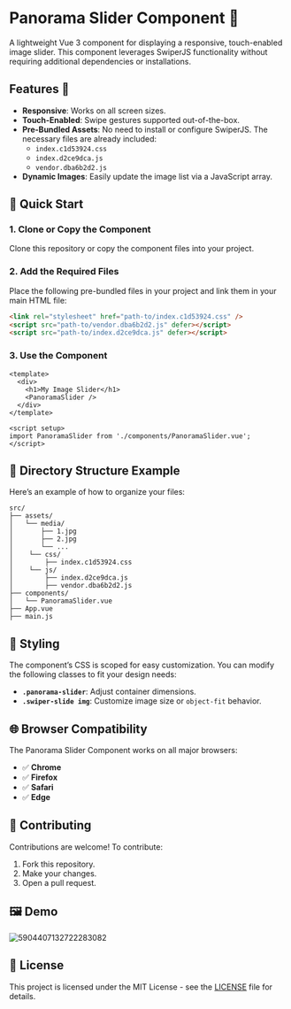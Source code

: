 # Panorama Slider Component 🚀

A lightweight Vue 3 component for displaying a responsive, touch-enabled image slider. This component leverages SwiperJS functionality without requiring additional dependencies or installations.

## Features 🌟
- **Responsive**: Works on all screen sizes.
- **Touch-Enabled**: Swipe gestures supported out-of-the-box.
- **Pre-Bundled Assets**: No need to install or configure SwiperJS. The necessary files are already included:
  - `index.c1d53924.css`
  - `index.d2ce9dca.js`
  - `vendor.dba6b2d2.js`
- **Dynamic Images**: Easily update the image list via a JavaScript array.

## 🚀 Quick Start

### 1. Clone or Copy the Component

Clone this repository or copy the component files into your project.

### 2. Add the Required Files

Place the following pre-bundled files in your project and link them in your main HTML file:

```html
<link rel="stylesheet" href="path-to/index.c1d53924.css" />
<script src="path-to/vendor.dba6b2d2.js" defer></script>
<script src="path-to/index.d2ce9dca.js" defer></script>
```
### 3. Use the Component
```vue
<template>
  <div>
    <h1>My Image Slider</h1>
    <PanoramaSlider />
  </div>
</template>

<script setup>
import PanoramaSlider from './components/PanoramaSlider.vue';
</script>
```

## 📂 Directory Structure Example

Here’s an example of how to organize your files:

```plaintext
src/
├── assets/
│   └── media/
│       ├── 1.jpg
│       ├── 2.jpg
│       └── ...
│    └── css/
│        ├── index.c1d53924.css
│    └── js/
│        ├── index.d2ce9dca.js
│        ├── vendor.dba6b2d2.js
├── components/
│   └── PanoramaSlider.vue
├── App.vue
├── main.js
```

## 🎨 Styling

The component’s CSS is scoped for easy customization. You can modify the following classes to fit your design needs:

- **`.panorama-slider`**: Adjust container dimensions.
- **`.swiper-slide img`**: Customize image size or `object-fit` behavior.

 
 ## 🌐 Browser Compatibility

The Panorama Slider Component works on all major browsers:

- ✅ **Chrome**
- ✅ **Firefox**
- ✅ **Safari**
- ✅ **Edge**

## 🤝 Contributing

Contributions are welcome! To contribute:

1. Fork this repository.
2. Make your changes.
3. Open a pull request.


## 🖼️ Demo

![5904407132722283082](https://github.com/user-attachments/assets/0301dc9e-5c52-4e3f-9cc5-8715edac29f4)



## 📜 License

This project is licensed under the MIT License - see the [LICENSE](LICENSE) file for details.
